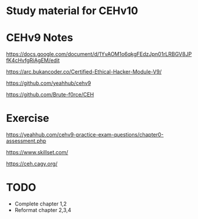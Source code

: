 # Study material for CEHv10

# CEHv9 Notes

https://docs.google.com/document/d/1YvAOM1o6qkgFEdzJpn01rLRBGV8JPfK4cHvfgRiAgEM/edit

https://arc.bukancoder.co/Certified-Ethical-Hacker-Module-V9/

https://github.com/yeahhub/cehv9

https://github.com/Brute-f0rce/CEH

# Exercise

https://yeahhub.com/cehv9-practice-exam-questions/chapter0-assessment.php

https://www.skillset.com/

https://ceh.cagy.org/

# TODO

- Complete chapter 1,2
- Reformat chapter 2,3,4
